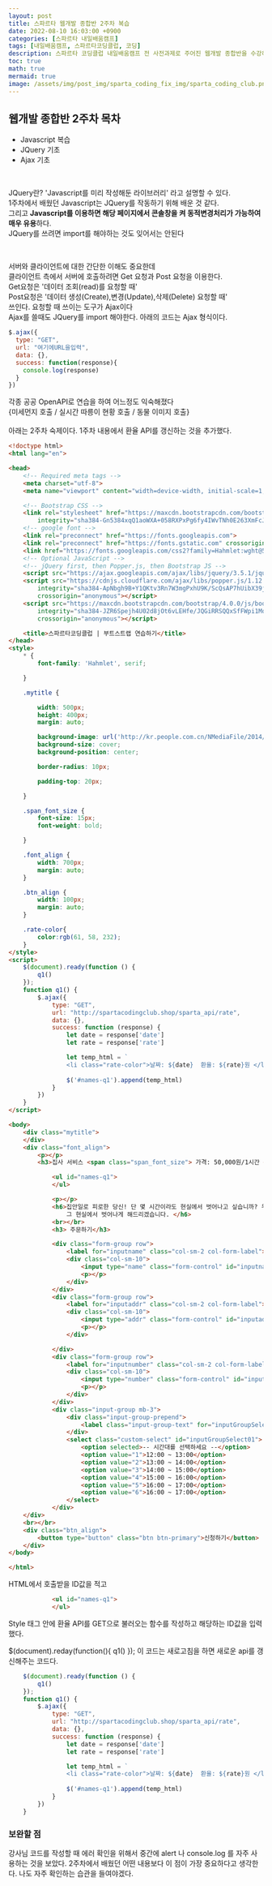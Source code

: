 ```yaml
---
layout: post
title: 스파르타 웹개발 종합반 2주차 복습
date: 2022-08-10 16:03:00 +0900
categories: [스파르타 내일배움캠프]
tags: [내일배움캠프, 스파르타코딩클럽, 코딩]
description: 스파르타 코딩클럽 내일배움캠프 전 사전과제로 주어진 웹개발 종합반을 수강하고 작성했습니다.
toc: true
math: true
mermaid: true
image: /assets/img/post_img/sparta_coding_fix_img/sparta_coding_club.png
---
```

## 웹개발 종합반 2주차 목차
- Javascript 복습
- JQuery 기초
- Ajax 기초

<br>

JQuery란? 'Javascript를 미리 작성해둔 라이브러리' 라고 설명할 수 있다. <br>
1주차에서 배웠던 Javascript는 JQuery를 작동하기 위해 배운 것 같다. <br>
그리고 **Javascript를 이용하면 해당 페이지에서 콘솔창을 켜 동적변경처리가 가능하여 매우 유용**하다. <br>
JQuery를 쓰려면 import를 해야하는 것도 잊어서는 안된다<br>

<br>

서버와 클라이언트에 대한 간단한 이해도 중요한데 <br>
클라이언트 측에서 서버에 호출하려면 Get 요청과 Post 요청을 이용한다.<br>
Get요청은 '데이터 조회(read)를 요청할 때' <br>
Post요청은 '데이터 생성(Create),변경(Update),삭제(Delete) 요청할 때' <br>
쓰인다. 요청할 때 쓰이는 도구가 Ajax이다 <br>
Ajax를 쓸때도 JQuery를 import 해야한다.  아래의 코드는 Ajax 형식이다.<br> 
```javascript
$.ajax({
  type: "GET",
  url: "여기에URL을입력",
  data: {},
  success: function(response){
    console.log(response)
  }
})

```
각종 공공 OpenAPI로 연습을 하여 어느정도 익숙해졌다<br>
{미세먼지 호출 / 실시간 따릉이 현황 호출 / 동물 이미지 호출}<br>
<br>
아래는 2주차 숙제이다. 1주차 내용에서 환율 API를 갱신하는 것을 추가했다.

```html
<!doctype html>
<html lang="en">

<head>
    <!-- Required meta tags -->
    <meta charset="utf-8">
    <meta name="viewport" content="width=device-width, initial-scale=1, shrink-to-fit=no">

    <!-- Bootstrap CSS -->
    <link rel="stylesheet" href="https://maxcdn.bootstrapcdn.com/bootstrap/4.0.0/css/bootstrap.min.css"
        integrity="sha384-Gn5384xqQ1aoWXA+058RXPxPg6fy4IWvTNh0E263XmFcJlSAwiGgFAW/dAiS6JXm" crossorigin="anonymous">
    <!-- google font -->
    <link rel="preconnect" href="https://fonts.googleapis.com">
    <link rel="preconnect" href="https://fonts.gstatic.com" crossorigin>
    <link href="https://fonts.googleapis.com/css2?family=Hahmlet:wght@500&display=swap" rel="stylesheet">
    <!-- Optional JavaScript -->
    <!-- jQuery first, then Popper.js, then Bootstrap JS -->
    <script src="https://ajax.googleapis.com/ajax/libs/jquery/3.5.1/jquery.min.js"></script>
    <script src="https://cdnjs.cloudflare.com/ajax/libs/popper.js/1.12.9/umd/popper.min.js"
        integrity="sha384-ApNbgh9B+Y1QKtv3Rn7W3mgPxhU9K/ScQsAP7hUibX39j7fakFPskvXusvfa0b4Q"
        crossorigin="anonymous"></script>
    <script src="https://maxcdn.bootstrapcdn.com/bootstrap/4.0.0/js/bootstrap.min.js"
        integrity="sha384-JZR6Spejh4U02d8jOt6vLEHfe/JQGiRRSQQxSfFWpi1MquVdAyjUar5+76PVCmYl"
        crossorigin="anonymous"></script>

    <title>스파르타코딩클럽 | 부트스트랩 연습하기</title>
</head>
<style>
    * {
        font-family: 'Hahmlet', serif;

    }

    .mytitle {

        width: 500px;
        height: 400px;
        margin: auto;

        background-image: url('http://kr.people.com.cn/NMediaFile/2014/0922/FOREIGN201409221055000177283683513.jpg');
        background-size: cover;
        background-position: center;

        border-radius: 10px;

        padding-top: 20px;

    }

    .span_font_size {
        font-size: 15px;
        font-weight: bold;

    }

    .font_align {
        width: 700px;
        margin: auto;
    }

    .btn_align {
        width: 100px;
        margin: auto;
    }

    .rate-color{
        color:rgb(61, 58, 232);
    }
</style>
<script>
    $(document).ready(function () {
        q1()
    });
    function q1() {
        $.ajax({
            type: "GET",
            url: "http://spartacodingclub.shop/sparta_api/rate",
            data: {},
            success: function (response) {
                let date = response['date']
                let rate = response['rate']

                let temp_html = `            
                <li class="rate-color">날짜: ${date}  환율: ${rate}원 </li>`
                
                $('#names-q1').append(temp_html)
            }
        })
    }
</script>

<body>
    <div class="mytitle">
    </div>
    <div class="font_align">
        <p></p>
        <h3>집사 서비스 <span class="span_font_size"> 가격: 50,000원/1시간 </span></h3>

            <ul id="names-q1">
            </ul>

            <p></p>
            <h6>집안일로 피로한 당신! 단 몇 시간이라도 현실에서 벗어나고 싶습니까? 우리 집사 서비스로
                그 현실에서 벗어나게 해드리겠습니다. </h6>
            <br></br>
            <h3> 주문하기</h3>

            <div class="form-group row">
                <label for="inputname" class="col-sm-2 col-form-label">주문자 성함</label>
                <div class="col-sm-10">
                    <input type="name" class="form-control" id="inputname" placeholder="주문자 성함">
                    <p></p>
                </div>
            </div>
            <div class="form-group row">
                <label for="inputaddr" class="col-sm-2 col-form-label">주소</label>
                <div class="col-sm-10">
                    <input type="addr" class="form-control" id="inputaddr" placeholder="주소">
                    <p></p>
                </div>

            </div>
            <div class="form-group row">
                <label for="inputnumber" class="col-sm-2 col-form-label">전화번호</label>
                <div class="col-sm-10">
                    <input type="number" class="form-control" id="inputnumber" placeholder="전화번호">
                    <p></p>
                </div>
            </div>
            <div class="input-group mb-3">
                <div class="input-group-prepend">
                    <label class="input-group-text" for="inputGroupSelect01">시간</label>
                </div>
                <select class="custom-select" id="inputGroupSelect01">
                    <option selected>-- 시간대를 선택하세요 --</option>
                    <option value="1">12:00 ~ 13:00</option>
                    <option value="2">13:00 ~ 14:00</option>
                    <option value="3">14:00 ~ 15:00</option>
                    <option value="4">15:00 ~ 16:00</option>
                    <option value="5">16:00 ~ 17:00</option>
                    <option value="6">16:00 ~ 17:00</option>
                </select>
            </div>
    </div>
    <br></br>
    <div class="btn_align">
        <button type="button" class="btn btn-primary">신청하기</button>
    </div>
</body>

</html>
```

HTML에서 호출받을 ID값을 적고<br>

```html
            <ul id="names-q1">
            </ul>
```

Style 태그 안에  환율 API를 GET으로 불러오는 함수를 작성하고 해당하는 ID값을 입력했다. <br> 

$(document).reday(function(){ q1() }); 이 코드는 새로고침을 하면 새로운 api를 갱신해주는 코드다.<br>

```javascript
    $(document).ready(function () {
        q1()
    });
    function q1() {
        $.ajax({
            type: "GET",
            url: "http://spartacodingclub.shop/sparta_api/rate",
            data: {},
            success: function (response) {
                let date = response['date']
                let rate = response['rate']

                let temp_html = `            
                <li class="rate-color">날짜: ${date}  환율: ${rate}원 </li>`
                
                $('#names-q1').append(temp_html)
            }
        })
    }

```

### 보완할 점

강사님 코드를 작성할 때 에러 확인을 위해서 중간에 alert 나 console.log 를 자주 사용하는 것을 보았다. 2주차에서 배웠던 어떤 내용보다 이 점이 가장 중요하다고 생각한다. 나도 자주 확인하는 습관을 들여야겠다. 